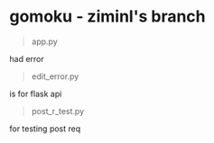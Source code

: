 # gomoku - ziminl's branch

>app.py

had error

> edit_error.py

is for flask api 

> post_r_test.py

for testing post req
